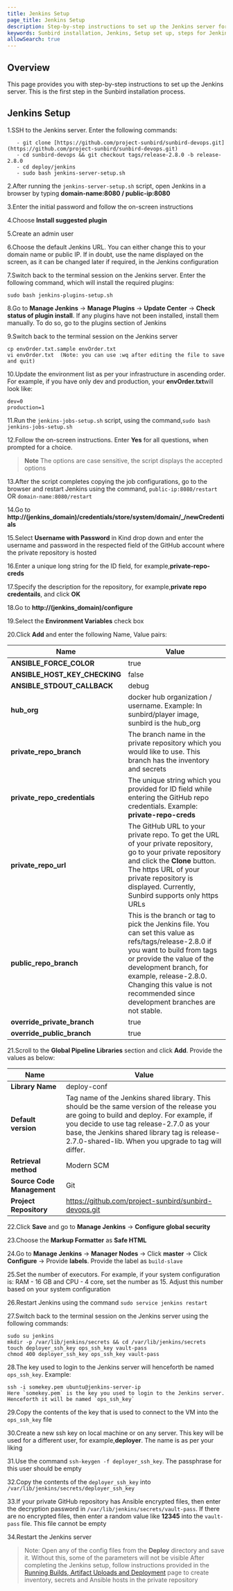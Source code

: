 ```yaml
---
title: Jenkins Setup
page_title: Jenkins Setup
description: Step-by-step instructions to set up the Jenkins server for the Sunbird installation
keywords: Sunbird installation, Jenkins, Setup set up, steps for Jenkins installation
allowSearch: true
---
```



## Overview
This page provides you with step-by-step instructions to set up the Jenkins server. This is the first step in the Sunbird installation process.

## Jenkins Setup

1.SSH to the Jenkins server. Enter the following commands:

 ```
    - git clone [https://github.com/project-sunbird/sunbird-devops.git](https://github.com/project-sunbird/sunbird-devops.git) 
    - cd sunbird-devops && git checkout tags/release-2.8.0 -b release-2.8.0
    - cd deploy/jenkins
    - sudo bash jenkins-server-setup.sh

 ```   
        
2.After running the `jenkins-server-setup.sh` script, open Jenkins in a browser by typing **domain-name:8080 / public-ip:8080**

3.Enter the initial password and follow the on-screen instructions

4.Choose **Install suggested plugin** 

5.Create an admin user 

6.Choose the default Jenkins URL. You can either change this to your domain name or public IP. If in doubt, use the name displayed on the screen, as it can be changed later if required, in the Jenkins configuration

7.Switch back to the terminal session on the Jenkins server. Enter the following command, which will install the required plugins:

    sudo bash jenkins-plugins-setup.sh
   
8.Go to **Manage Jenkins** -> **Manage Plugins** -> **Update Center** -> **Check status of plugin install**. If any plugins have not been installed, install them manually. To do so, go to the plugins section of Jenkins

9.Switch back to the terminal session on the Jenkins server
    
    cp envOrder.txt.sample envOrder.txt 
    vi envOrder.txt  (Note: you can use :wq after editing the file to save and quit)
    

10.Update the environment list as per your infrastructure in ascending order. For example, if you have only dev and production, your **envOrder.txt**will look like:

    dev=0
    production=1 

11.Run the `jenkins-jobs-setup.sh` script, using the command,`sudo bash jenkins-jobs-setup.sh`

12.Follow the on-screen instructions. Enter **Yes** for all questions, when prompted for a choice. 

> **Note** The options are case sensitive, the script displays the accepted options 
 
13.After the script completes copying the job configurations, go to the browser and restart Jenkins using the command, `public-ip:8080/restart` OR `domain-name:8080/restart` 
 
14.Go to **http://(jenkins_domain)/credentials/store/system/domain/_/newCredentials** 
 
15.Select **Username with Password** in Kind drop down and enter the username and password in the respected field of the GitHub account where the private repository is hosted
 
16.Enter a unique long string for the ID field, for example,**private-repo-creds** 
 
17.Specify the description for the repository, for example,**private repo credentails**, and click **OK**
 
18.Go to **http://(jenkins_domain)/configure** 
    
19.Select the **Environment Variables** check box
 
20.Click **Add** and enter the following Name, Value pairs: 
 
|**Name**|**Value**| 
|---|---| 
|**ANSIBLE_FORCE_COLOR**|true| 
|**ANSIBLE_HOST_KEY_CHECKING**|false| 
|**ANSIBLE_STDOUT_CALLBACK**|debug| 
|**hub_org**|docker hub organization / username. Example: In sunbird/player image, sunbird is the hub_org| 
|**private_repo_branch**|The branch name in the private repository which you would like to use. This branch has the inventory and secrets| 
|**private_repo_credentials**|The unique string which you provided for ID field while entering the GitHub repo credentials. Example: **private-repo-creds**| 
|**private_repo_url**|The GitHub URL to your private repo. To get the URL of your private repository, go to your private repository and click the **Clone** button. The https URL of your private repository is displayed. Currently, Sunbird supports only https URLs| 
|**public_repo_branch**|This is the branch or tag to pick the Jenkins file. You can set this value as refs/tags/release-2.8.0 if you want to build from tags or provide the value of the development branch, for example, release-2.8.0. Changing this value is not recommended since development branches are not stable. |
|**override_private_branch**|true|
|**override_public_branch**|true| 
 
21.Scroll to the **Global Pipeline Libraries** section and click **Add**. Provide the values as below:

|**Name**|**Value**| 
|-------|--------| 
|**Library Name**|deploy-conf| 
|**Default version**|Tag name of the Jenkins shared library. This should be the same version of the release you are going to build and deploy. For example, if you decide to use tag release-2.7.0 as your base, the Jenkins shared library tag is release-2.7.0-shared-lib. When you upgrade to tag will differ.
|**Retrieval method**|Modern SCM| 
|**Source Code Management**|Git| 
|**Project Repository**|https://github.com/project-sunbird/sunbird-devops.git| 

22.Click **Save** and go to **Manage Jenkins** -> **Configure global security** 

23.Choose the **Markup Formatter** as **Safe HTML**

24.Go to **Manage Jenkins** -> **Manager Nodes** -> Click **master** -> Click **Configure** -> Provide **labels**. Provide the label as `build-slave` 

25.Set the number of executors. For example, if your system configuration is: RAM - 16 GB and CPU - 4 core, set the number as 15. Adjust this number based on your system configuration 

26.Restart Jenkins using the command `sudo service jenkins restart` 

27.Switch back to the terminal session on the Jenkins server using the following commands:

    sudo su jenkins  
    mkdir -p /var/lib/jenkins/secrets && cd /var/lib/jenkins/secrets  
    touch deployer_ssh_key ops_ssh_key vault-pass
    chmod 400 deployer_ssh_key ops_ssh_key vault-pass 

28.The key used to login to the Jenkins server will henceforth be named `ops_ssh_key`. Example:

    ssh -i somekey.pem ubuntu@jenkins-server-ip
    Here `somekey.pem` is the key you used to login to the Jenkins server. Henceforth it will be named `ops_ssh_key` 

29.Copy the contents of the key that is used to connect to the VM into the `ops_ssh_key` file 

30.Create a new ssh key on local machine or on any server. This key will be used for a different user, for example,**deployer**. The name is as per your liking 

31.Use the command `ssh-keygen -f deployer_ssh_key`. The passphrase for this user should be empty

32.Copy the contents of the `deployer_ssh_key` into `/var/lib/jenkins/secrets/deployer_ssh_key`  

33.If your private GitHub repository has Ansible encrypted files, then enter the decryption password in `/var/lib/jenkins/secrets/vault-pass`. If there are no encrypted files, then enter a random value like **12345** into the `vault-pass` file. This file cannot be empty

34.Restart the Jenkins server


> Note: 
> Open any of the config files from the **Deploy** directory and save it. Without this, some of the parameters will not be visible 
> After completing the Jenkins setup, follow instructions provided in the [Running Builds, Artifact Uploads and Deployment](developer-docs/server-installation/running-build-artifact-uploads-and-deployments) page to create inventory, secrets and Ansible hosts in the private repository        